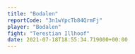 ```yaml
---
title: "Bodalen"
reportCode: "3n1wYpcTb84QrmFj"
player: "Bodalen"
fight: "Terestian Illhoof"
date: 2021-07-18T18:55:34.719000+00:00
---
```


